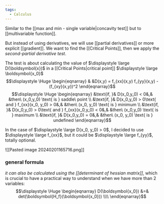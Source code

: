 ```yaml
---
tags:
  - Calculus
---
```

Similar to the [[max and min - single variable|concavity test]] but to [[multivariable function]].

But instead of using derivatives, we will use [[partial derivatives]] or more explicit [[gradient]]. We want to find the [[Critical Points]], then we apply the *second-partial derivative test*.

The test is about calculating the value of $\displaystyle \large D(\boldsymbol{x})$ in a [[Critical Points|critical point]] $\displaystyle \large \boldsymbol{x_0}$
$$\displaystyle \Huge \begin{eqnarray} 
& &D(x,y) = 
f_{xx}(x,y)
f_{yy}(x,y)
-(f_{xy}(x,y))^2
\end{eqnarray}$$
$$\displaystyle \Huge \begin{eqnarray} 
&\text{if, }& D(x_0,y_0) < 0&,& &then\ (x_0,y_0) \text{ is } saddle\ point 
\\
&\text{if, }& D(x_0,y_0) > 0\text{ and } f_{xx}(x_0, y_0) > 0&,& &then\ (x_0, y_0) \text{ is } minimum
\\
&\text{if, }& D(x_0,y_0) > 0\text{ and } f_{xx}(x_0,y_0) < 0&,& &then\ (x_0,y_0) \text{ is } maximum
\\
&\text{if, }& D(x_0,y_0) = 0&,& &then\ (x_0, y_0) \text{ is } undefined
\end{eqnarray}$$

In the case of $\displaystyle \large D(x_0, y_0) > 0$, I decided to use $\displaystyle \large f_{xx}$, but it could be $\displaystyle \large f_{yy}$, totally optional.

![[Pasted image 20240201165716.png]]

### general formula

*it can also be calculated using the [[determinant of hessian matrix]]*, which is crucial to have a practical way to understand when we have more than 2 variables:
$$\displaystyle \Huge \begin{eqnarray} 
D(\boldsymbol{x_0}) &=& det(\boldsymbol{H_f}(\boldsymbol{x_0})) \\\\
\end{eqnarray}$$
